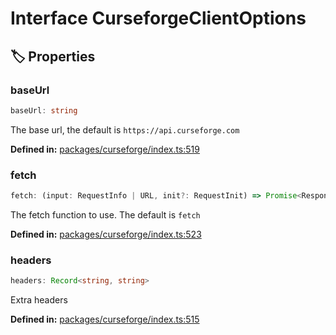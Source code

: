 # Interface CurseforgeClientOptions

## 🏷️ Properties

### baseUrl <Badge type="info" text="optional" />

```ts
baseUrl: string
```
The base url, the default is ``https://api.curseforge.com``
<p style="font-size: 14px; color: var(--vp-c-text-2)">
<strong>Defined in:</strong> <a href="https://github.com/voxelum/minecraft-launcher-core-node/blob/master/packages/curseforge/index.ts#L519" target="_blank" rel="noreferrer">packages/curseforge/index.ts:519</a>
</p>


### fetch <Badge type="info" text="optional" />

```ts
fetch: (input: RequestInfo | URL, init?: RequestInit) => Promise<Response>
```
The fetch function to use. The default is ``fetch``
<p style="font-size: 14px; color: var(--vp-c-text-2)">
<strong>Defined in:</strong> <a href="https://github.com/voxelum/minecraft-launcher-core-node/blob/master/packages/curseforge/index.ts#L523" target="_blank" rel="noreferrer">packages/curseforge/index.ts:523</a>
</p>


### headers <Badge type="info" text="optional" />

```ts
headers: Record<string, string>
```
Extra headers
<p style="font-size: 14px; color: var(--vp-c-text-2)">
<strong>Defined in:</strong> <a href="https://github.com/voxelum/minecraft-launcher-core-node/blob/master/packages/curseforge/index.ts#L515" target="_blank" rel="noreferrer">packages/curseforge/index.ts:515</a>
</p>


